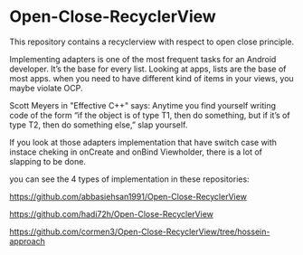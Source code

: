 # Open-Close-RecyclerView
This repository contains a recyclerview with respect to open close principle. 

Implementing adapters is one of the most frequent tasks for an Android developer. It’s the base for every list. Looking at apps, lists are the base of most apps. when you need to have different kind of items in your views, you maybe violate OCP.

Scott Meyers in "Effective C++" says:
Anytime you find yourself writing code of the form “if the object is of type T1, then do something, but if it’s of type T2, then do something else,” slap yourself.

If you look at those adapters implementation that have switch case with instace cheking in onCreate and onBind Viewholder, there is a lot of slapping to be done.

you can see the 4 types of implementation in these repositories: 


https://github.com/abbasiehsan1991/Open-Close-RecyclerView


https://github.com/hadi72h/Open-Close-RecyclerView


https://github.com/cormen3/Open-Close-RecyclerView/tree/hossein-approach

